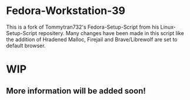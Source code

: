 # Fedora-Workstation-39
This is a fork of Tommytran732's Fedora-Setup-Script from his Linux-Setup-Script repositery. Many changes have been made in this script like the addition of Hradened Malloc, Firejail and Brave/Librewolf are set to default browser.

# WIP
## More information will be added soon!
